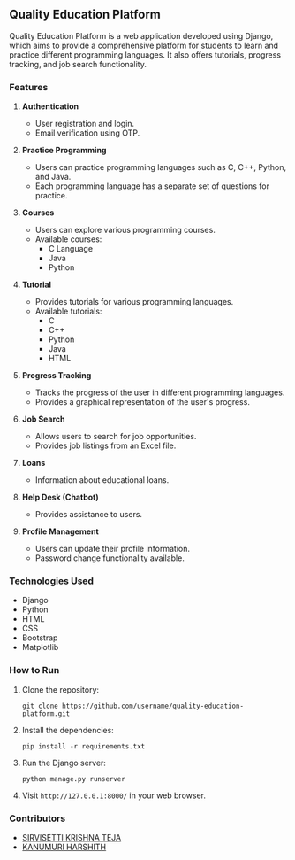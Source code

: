 ## Quality Education Platform

Quality Education Platform is a web application developed using Django, which aims to provide a comprehensive platform for students to learn and practice different programming languages. It also offers tutorials, progress tracking, and job search functionality.

### Features

1. **Authentication**
   - User registration and login.
   - Email verification using OTP.

2. **Practice Programming**
   - Users can practice programming languages such as C, C++, Python, and Java.
   - Each programming language has a separate set of questions for practice.

3. **Courses**
   - Users can explore various programming courses.
   - Available courses:
     - C Language
     - Java
     - Python

4. **Tutorial**
   - Provides tutorials for various programming languages.
   - Available tutorials:
     - C
     - C++
     - Python
     - Java
     - HTML

5. **Progress Tracking**
   - Tracks the progress of the user in different programming languages.
   - Provides a graphical representation of the user's progress.

6. **Job Search**
   - Allows users to search for job opportunities.
   - Provides job listings from an Excel file.

7. **Loans**
   - Information about educational loans.

8. **Help Desk (Chatbot)**
   - Provides assistance to users.

9. **Profile Management**
   - Users can update their profile information.
   - Password change functionality available.

### Technologies Used

- Django
- Python
- HTML
- CSS
- Bootstrap
- Matplotlib

### How to Run

1. Clone the repository:

   ```
   git clone https://github.com/username/quality-education-platform.git
   ```

2. Install the dependencies:

   ```
   pip install -r requirements.txt
   ```

3. Run the Django server:

   ```
   python manage.py runserver
   ```

4. Visit `http://127.0.0.1:8000/` in your web browser.

### Contributors

- [SIRVISETTI KRISHNA TEJA](https://github.com/krishnateja-81)
- [	KANUMURI HARSHITH ](https://github.com/harshith1315)
